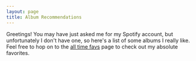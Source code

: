 ```yaml
---
layout: page
title: Album Recommendations
---
```


Greetings! You may have just asked me for my Spotify account, but unfortunately I don't have one, so here's a list of some albums I really like. Feel free to hop on to the [all time favs](fav_albums) page to check out my absolute favorites.